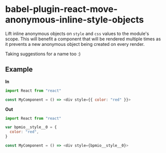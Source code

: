 # babel-plugin-react-move-anonymous-inline-style-objects

Lift inline anonymous objects on `style` and `css` values to the module's scope. This will benefit a component that will be rendered multiple times as it prevents a new anonymous object being created on every render.

Taking suggestions for a name too :)

## Example

**In**

```js
import React from "react"

const MyComponent = () => <div style={{ color: "red" }}>
```

**Out**

```js
import React from "react"

var bpmio__style__0 = {
  color: "red",
}

const MyComponent = () => <div style={bpmio__style__0}>
```
